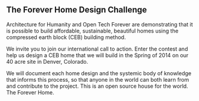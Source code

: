 ## The Forever Home Design Challenge

Architecture for Humanity and Open Tech Forever are demonstrating that it is possible to build affordable, sustainable, beautiful homes using the compressed earth block (CEB) building method.

We invite you to join our international call to action. Enter the contest and help us design a CEB home that we will build in the Spring of 2014 on our 40 acre site in Denver, Colorado.

We will document each home design and the systemic body of knowledge that informs this process, so that anyone in the world can both learn from and contribute to the project. This is an open source house for the world. The Forever Home. 